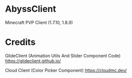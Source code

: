 # AbyssClient
Minecraft PVP Client (1.7.10, 1.8.9)

# Credits

GlideClient (Animation Utils And Slider Component Code)
https://glideclient.github.io/

Cloud Client (Color Picker Component)
https://cloudmc.dev/
